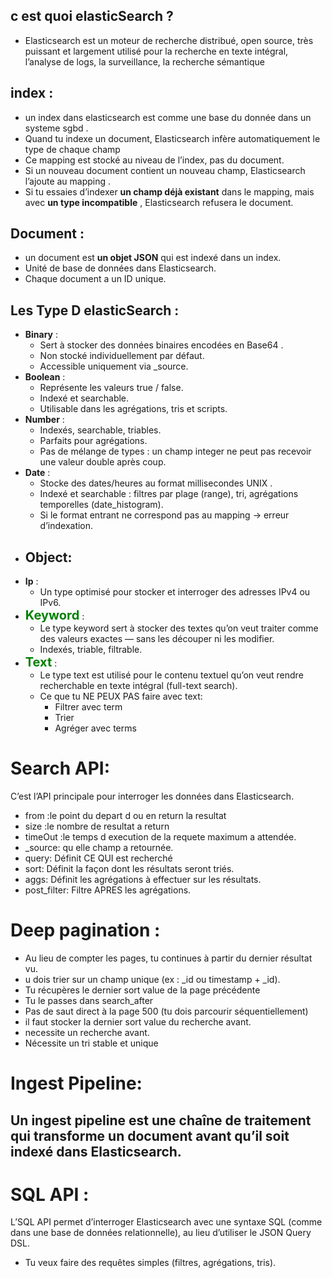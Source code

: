 ## c est quoi elasticSearch ?
 - Elasticsearch est un moteur de recherche distribué, open source, très puissant et largement utilisé pour la recherche en texte intégral, l’analyse de logs,
  la surveillance, la recherche sémantique
## index :
  - un index dans elasticsearch est comme une base du donnée dans un systeme sgbd .
  - Quand tu indexe un document, Elasticsearch infère automatiquement le type de chaque champ 
  - Ce mapping est stocké au niveau de l’index, pas du document.
  - Si un nouveau document contient un nouveau champ, Elasticsearch l’ajoute au mapping .
  - Si tu essaies d’indexer **un champ déjà existant** dans le mapping, mais avec **un type incompatible** , Elasticsearch refusera le document.
## Document :
  - un document est **un objet JSON** qui est indexé dans un index.
  - Unité de base de données dans Elasticsearch.
  - Chaque document a un ID unique.
## Les Type D elasticSearch :
 - **Binary** : 
    -  Sert à stocker des données binaires encodées en Base64 .
    - Non stocké individuellement par défaut.
    - Accessible uniquement via _source.
 - **Boolean** : 
   -  Représente les valeurs true / false.
   -  Indexé et searchable.
   -  Utilisable dans les agrégations, tris et scripts.
 - **Number** : 
    - Indexés, searchable, triables.
    - Parfaits pour agrégations.
    - Pas de mélange de types : un champ integer ne peut pas recevoir une valeur double après coup.
 - **Date** : 
   -  Stocke des dates/heures au format millisecondes UNIX .
   -  Indexé et searchable : filtres par plage (range), tri, agrégations temporelles (date_histogram).
   - Si le format entrant ne correspond pas au mapping → erreur d’indexation.
 - **Object**:
   - 
 - **Ip** : 
   -  Un type optimisé pour stocker et interroger des adresses IPv4 ou IPv6.
- <span style="color:Green;font-size:20px">**Keyword**</span> :
    - Le type keyword sert à stocker des textes qu’on veut traiter comme des valeurs exactes — sans les découper ni les modifier.
    - Indexés, triable, filtrable.
 - <span style="color:Green;font-size:20px">**Text**</span>   : 
   - Le type text est utilisé pour le contenu textuel qu’on veut rendre recherchable en texte intégral (full-text search).
   - Ce que tu NE PEUX PAS faire avec text:
     - Filtrer avec term
     - Trier
     - Agréger avec terms
 


# Search API:
C’est l’API principale pour interroger les données dans Elasticsearch.
  - from :le point du depart d ou en return la resultat
  - size :le nombre de resultat a return 
  - timeOut :le temps d execution de la requete maximum a attendée.
  - _source: qu elle champ a retournée.
  - query: Définit CE QUI est recherché
  - sort: Définit la façon dont les résultats seront triés.
  - aggs: Définit les agrégations à effectuer sur les résultats.
  - post_filter: Filtre APRES les agrégations.
# Deep pagination :
 -  Au lieu de compter les pages, tu continues à partir du dernier résultat vu.
 -  u dois trier sur un champ unique (ex : _id ou timestamp + _id).
 - Tu récupères le dernier sort value de la page précédente
 - Tu le passes dans search_after
 - Pas de saut direct à la page 500 (tu dois parcourir séquentiellement)
 - il faut stocker la dernier sort value du recherche avant.
 - necessite un recherche avant.
 - Nécessite un tri stable et unique
#  Ingest Pipeline:
Un ingest pipeline est une chaîne de traitement qui transforme un document avant qu’il soit indexé dans Elasticsearch.
 -
# SQL API :
L’SQL API permet d’interroger Elasticsearch avec une syntaxe SQL (comme dans une base de données relationnelle),
au lieu d’utiliser le JSON Query DSL.
- Tu veux faire des requêtes simples (filtres, agrégations, tris).